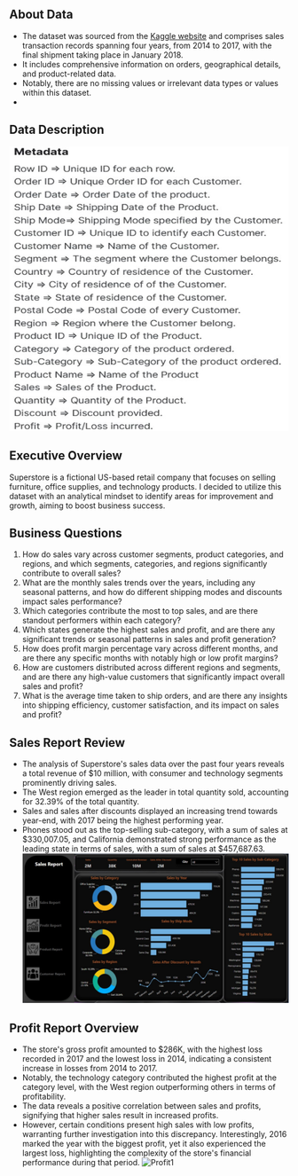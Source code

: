## About Data
- The dataset was sourced from the [Kaggle website](https://www.kaggle.com/datasets/vivek468/superstore-dataset-final) and comprises sales transaction records spanning four years, from 2014 to 2017, with the final shipment taking place in January 2018.
- It includes comprehensive information on orders, geographical details, and product-related data.
- Notably, there are no missing values or irrelevant data types or values within this dataset.
- 
## Data Description
![Picture1](https://github.com/elizabethwanjiku703/Power-BI-Superstore-Dynamic-Dashboard/blob/main/Picture1.jpg)

## Executive Overview
Superstore is a fictional US-based retail company that focuses on selling furniture, office supplies, and technology products. I decided to utilize this dataset with an analytical mindset to identify areas for improvement and growth, aiming to boost business success.

## Business Questions
1. How do sales vary across customer segments, product categories, and regions, and which segments, categories, and regions significantly contribute to overall sales?
2. What are the monthly sales trends over the years, including any seasonal patterns, and how do different shipping modes and discounts impact sales performance?
3. Which categories contribute the most to top sales, and are there standout performers within each category?
4. Which states generate the highest sales and profit, and are there any significant trends or seasonal patterns in sales and profit generation?
5. How does profit margin percentage vary across different months, and are there any specific months with notably high or low profit margins?
6. How are customers distributed across different regions and segments, and are there any high-value customers that significantly impact overall sales and profit?
7. What is the average time taken to ship orders, and are there any insights into shipping efficiency, customer satisfaction, and its impact on sales and profit?
## Sales Report Review
- The analysis of Superstore's sales data over the past four years reveals a total revenue of $10 million, with consumer and technology segments prominently driving sales.
- The West region emerged as the leader in total quantity sold, accounting for 32.39% of the total quantity.
- Sales and sales after discounts displayed an increasing trend towards year-end, with 2017 being the highest performing year.
- Phones stood out as the top-selling sub-category, with a sum of sales at $330,007.05, and California demonstrated strong performance as the leading state in terms of sales, with a sum of sales at $457,687.63.
![Sales1](https://github.com/elizabethwanjiku703/Power-BI-Superstore-Dynamic-Dashboard/blob/main/Sales1.jpg)
## Profit Report Overview
- The store's gross profit amounted to $286K, with the highest loss recorded in 2017 and the lowest loss in 2014, indicating a consistent increase in losses from 2014 to 2017.
- Notably, the technology category contributed the highest profit at the category level, with the West region outperforming others in terms of profitability.
- The data reveals a positive correlation between sales and profits, signifying that higher sales result in increased profits.
- However, certain conditions present high sales with low profits, warranting further investigation into this discrepancy. Interestingly, 2016 marked the year with the biggest profit, yet it also experienced the largest loss, highlighting the complexity of the store's financial performance during that period.
![Profit1](https://github.com/elizabethwanjiku703/Power-BI-Superstore-Dynamic-Dashboard/assets/66907478/4f286074-4c6c-4762-9c4f-5cb9d9779116)








